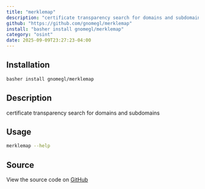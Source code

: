 ```yaml
---
title: "merklemap"
description: "certificate transparency search for domains and subdomains"
github: "https://github.com/gnomegl/merklemap"
install: "basher install gnomegl/merklemap"
category: "osint"
date: 2025-09-09T23:27:23-04:00
---
```


## Installation

```bash
basher install gnomegl/merklemap
```

## Description

certificate transparency search for domains and subdomains

## Usage

```bash
merklemap --help
```

## Source

View the source code on [GitHub](https://github.com/gnomegl/merklemap)
